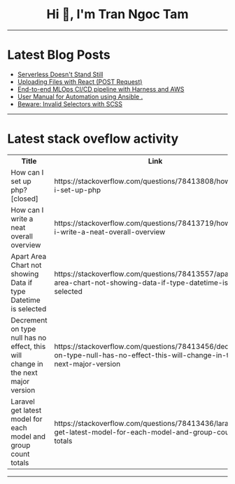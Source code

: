 <h1 align="center">Hi 👋, I'm Tran Ngoc Tam</h1>

---

# Latest Blog Posts 
<!-- BLOG-POST-LIST:START -->
- [Serverless Doesn&#39;t Stand Still](https://dev.to/aws-builders/serverless-doesnt-stand-still-194)
- [Uploading Files with React &lpar;POST Request&rpar;](https://dev.to/luqmanshaban/uploading-files-with-react-post-request-48gj)
- [End-to-end MLOps CI/CD pipeline with Harness and AWS](https://dev.to/harness/end-to-end-mlops-cicd-pipeline-with-harness-and-aws-4084)
- [User Manual for Automation using Ansible .](https://dev.to/khush_1351/user-manual-for-automation-using-ansible--2ihf)
- [Beware: Invalid Selectors with SCSS](https://dev.to/teetotum/beware-invalid-selectors-with-scss-5alj)
<!-- BLOG-POST-LIST:END -->

---

# Latest stack oveflow activity
<table>
  <tr><th>Title</th><th>Link</th></tr>
  <!-- STACKOVERFLOW:START --><tr><td>How can I set up php? [closed]</td><td>https://stackoverflow.com/questions/78413808/how-can-i-set-up-php</td></tr><tr><td>How can I write a neat overall overview</td><td>https://stackoverflow.com/questions/78413719/how-can-i-write-a-neat-overall-overview</td></tr><tr><td>Apart Area Chart not showing Data if type Datetime is selected</td><td>https://stackoverflow.com/questions/78413557/apart-area-chart-not-showing-data-if-type-datetime-is-selected</td></tr><tr><td>Decrement on type null has no effect, this will change in the next major version</td><td>https://stackoverflow.com/questions/78413456/decrement-on-type-null-has-no-effect-this-will-change-in-the-next-major-version</td></tr><tr><td>Laravel get latest model for each model and group count totals</td><td>https://stackoverflow.com/questions/78413436/laravel-get-latest-model-for-each-model-and-group-count-totals</td></tr><!-- STACKOVERFLOW:END -->
</table>

---


